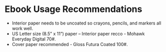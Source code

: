 # Ebook Usage Recommendations

* Interior paper needs to be uncoated so crayons, pencils, and markers all work well. 
* US Letter size (8.5” x 11”) paper – Interior paper recco - Mohawk Everyday Digital 70#. 
* Cover paper recommended -  Gloss Futura Coated 100#.